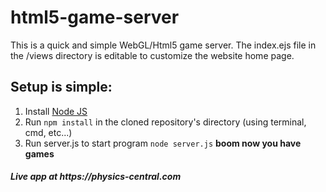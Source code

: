 # html5-game-server

This is a quick and simple WebGL/Html5 game server. 
The index.ejs file in the /views directory is editable to customize the website home page.

## Setup is simple:
1. Install <a href='https://nodejs.org/en/'>Node JS</a>
2. Run ```npm install``` in the cloned repository's directory (using terminal, cmd, etc...)
5. Run server.js to start program ```node server.js```
**boom now you have games**

<h5>Live app at https://physics-central.com</h5>
